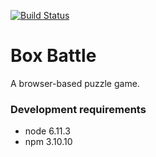 [![Build Status](https://travis-ci.org/gwu/boxbattle.svg?branch=master)](https://travis-ci.org/gwu/boxbattle)

Box Battle
==========

A browser-based puzzle game.

### Development requirements

* node 6.11.3
* npm 3.10.10
